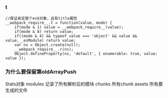 ### t
    //保证肯定是个es6对象，且有title属性
    __webpack_require__.t = function(value, mode) {
        if(mode & 1) value = __webpack_require__(value);
        if(mode & 8) return value;
        if((mode & 4) && typeof value === 'object' && value && value.__esModule) return value;
        var ns = Object.create(null);
        __webpack_require__.r(ns);
        Object.defineProperty(ns, 'default', { enumerable: true, value: value });
### 为什么要保留第oldArrayPush


Stats对象
modules 记录了所有解析后的模块
chunks 所有chunk
assets 所有要生成的文件
